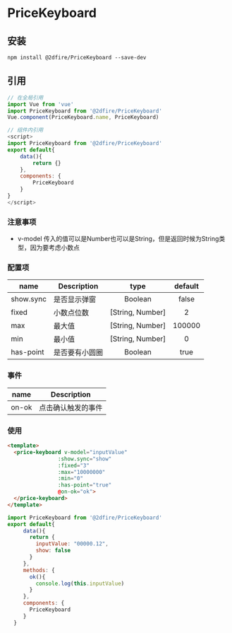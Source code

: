 # PriceKeyboard

## 安装

```JS
npm install @2dfire/PriceKeyboard --save-dev
```

## 引用

``` javascript
// 在全局引用
import Vue from 'vue'
import PriceKeyboard from '@2dfire/PriceKeyboard'
Vue.component(PriceKeyboard.name, PriceKeyboard)
```

``` javascript
// 组件内引用
<script>
import PriceKeyboard from '@2dfire/PriceKeyboard'
export default{
    data(){
        return {}
    },
    components: {
        PriceKeyboard
    }
}
</script>
```

### 注意事项
- v-model 传入的值可以是Number也可以是String，但是返回时候为String类型，因为要考虑小数点


### 配置项

|    name    |    Description   |   type   |default|
| -----------------  | ---------------- | :--------: | :----------: |
| show.sync     | 是否显示弹窗 | Boolean | false
| fixed        | 小数点位数 | [String, Number] | 2
| max        | 最大值 | [String, Number] | 100000
| min        | 最小值 |[String, Number] | 0
| has-point        | 是否要有小圆圈 | Boolean | true

### 事件

| name | Description   |
| :--------:   | -----  |
|   on-ok     |  点击确认触发的事件

### 使用

```html
<template>
  <price-keyboard v-model="inputValue"
                :show.sync="show"
                :fixed="3"
                :max="10000000"
                :min="0"
                :has-point="true"
                @on-ok="ok">
  </price-keyboard>
</template>
```

```javascript
import PriceKeyboard from '@2dfire/PriceKeyboard'
export default{
     data(){
       return {
         inputValue: "00000.12",
         show: false
       }
     },
     methods: {
       ok(){
         console.log(this.inputValue)
       }
     },
     components: {
       PriceKeyboard
     }
  }
```
